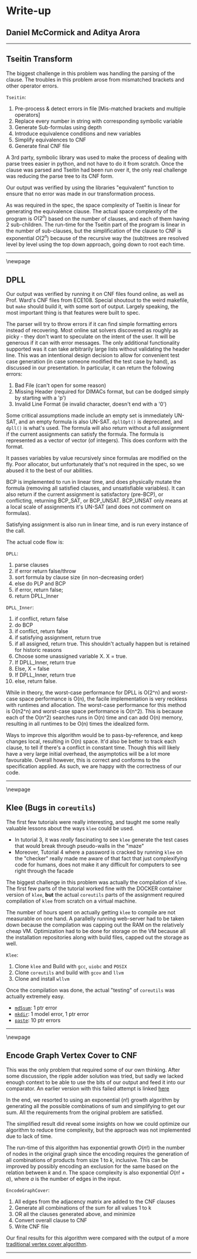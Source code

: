 # Write-up

## Daniel McCormick and Aditya Arora

---

## Tseitin Transform
The biggest challenge in this problem was handling the parsing of the clause.
The troubles in this problem arose from mismatched brackets and other operator errors.

`Tseitin`:

1. Pre-process & detect errors in file [Mis-matched brackets and multiple operators]
2. Replace every number in string with corresponding symbolic variable
3. Generate Sub-formulas using depth
4. Introduce equivalence conditions and new variables
4. Simplify equivalences to CNF
5. Generate final CNF file

A 3rd party, symbolic library was used to make the process of dealing with parse trees easier in python, and not have to do it from scratch. Once the clause was parsed and Tseitin had been run over it, the only real challenge was reducing the parse tree to its CNF form.

Our output was verified by using the libraries "equivalent" function to ensure that no error was made in our transformation process.

As was required in the spec, the space complexity of Tseitin is linear for generating the equivalence clause. The actual space complexity of the program is $O(2^n)$ based on the number of clauses, and each of them having 2 sub-children. The run-time for the Tseitin part of the program is linear in the number of sub-clauses, but the simplification of the clause to CNF is exponential $O(2^n)$ because of the recursive way the (sub)trees are resolved level by level using the top down approach, going down to root each time.

---

\newpage

## DPLL

Our output was verified by running it on CNF files found online, as well as Prof. Ward's CNF files from ECE108. Special shoutout to the weird makefile, but `make` should build it, with some sort of output. Largely speaking, the most important thing is that features were built to spec.

The parser will try to throw errors if it can find simple formatting errors instead of recovering. Most online sat solvers discovered as roughly as picky - they don't want to speculate on the intent of the user. It will be generous if it can with error messages. The only additional functionality supported was it can take arbitrarily large lists without validating the header line. This was an intentional design decision to allow for convenient test case generation (in case someone modified the test case by hand), as discussed in our presentation. In particular, it can return the following errors:

1. Bad File (can't open for some reason)  
2. Missing Header (required for DIMACs format, but can be dodged simply by starting with a 'p')  
3. Invalid Line Format (ie invalid character, doesn't end with a '0')

Some critical assumptions made include an empty set is immediately UN-SAT, and an empty formula is also UN-SAT. `dpllOpt()` is deprecated, and `dpll()` is what's used. The formula will also return without a full assignment if the current assignments can satisfy the formula. The formula is represented as a vector of vector (of integers). This does conform with the format.

It passes variables by value recursively since formulas are modified on the fly. Poor allocator, but unfortunately that's not required in the spec, so we abused it to the best of our abilities.

BCP is implemented to run in linear time, and does physically mutate the formula (removing all satisfied clauses, and unsatisfiable variables). It can also return if the current assignment is satisfactory (pre-BCP), or conflicting, returning BCP_SAT, or BCP_UNSAT. BCP_UNSAT only means at a local scale of assignments it's UN-SAT (and does not comment on formulas).

Satisfying assignment is also run in linear time, and is run every instance of the call.

The actual code flow is:

`DPLL`:

1. parse clauses
2. if error return false/throw
3. sort formula by clause size (in non-decreasing order)
4. else do PLP and BCP
5. if error, return false;
6. return DPLL_Inner

`DPLL_Inner`:

1. if conflict, return false
2. do BCP
3. if conflict, return false
4. if satisfying assignment, return true
5. if all assigned, return true. This shouldn't actually happen but is retained for historic reasons
6. Choose some unassigned variable X. X = true.
7. If DPLL_Inner, return true
8. Else, X = false
9. If DPLL_Inner, return true
10. else, return false.

While in theory, the worst-case performance for DPLL is O(2^n) and worst-case space performance is O(n), the facile implementation is very reckless with runtimes and allocation. The worst-case performance for this method is O(n2^n) and worst-case space performance is O(n^2). This is because each of the O(n^2) searches runs in O(n) time and can add O(n) memory, resulting in all runtimes to be O(n) times the idealized form.

Ways to improve this algorithm would be to pass-by-reference, and keep changes local, resulting in O(n) space. It'd also be better to track each clause, to tell if there's a conflict in constant time. Though this will likely have a very large initial overhead, the asymptotics will be a lot more favourable. Overall however, this is correct and conforms to the specification applied. As such, we are happy with the correctness of our code.

---



\newpage

## Klee (Bugs in `coreutils`)
The first few tutorials were really interesting, and taught me some really valuable lessons about the ways `klee` could be used.

- In tutorial 3, it was *really* fascinating to see `klee` generate the test cases that would break through pseudo-walls in the "maze"
- Moreover, Tutorial 4 where a password is cracked by running `klee` on the "checker" really made me aware of that fact that just complexifying code for humans, does not make it any difficult for computers to see right through the facade

The biggest challenge in this problem was actually the compilation of `klee`. The first few parts of the tutorial worked fine with the DOCKER container version of `klee`, **but** the actual `coreutils` parts of the assignment required compilation of `klee` from scratch on a virtual machine.

The number of hours spent on actually getting `klee` to compile are not measurable on one hand. A parallelly running web-server had to be taken down because the compilation was capping out the RAM on the relatively cheap VM. Optimization had to be done for storage on the VM because all the installation repositories along with build files, capped out the storage as well.

`Klee`:

1. Clone `klee` and Build with `gcc`, `uiobc` and `POSIX`
2. Clone `coreutils` and build with `gcov` and `llvm`
3. Clone and install `wllvm`

Once the compilation was done, the actual "testing" of `coreutils` was actually extremely easy.

- [`md5sum`](https://github.com/arora-aditya/ECE208/tree/master/Klee/Results/md5sum): 1 ptr error
- [`mkdir`](https://github.com/arora-aditya/ECE208/tree/master/Klee/Results/mkdir): 1 model error, 1 ptr error
- [`paste`](https://github.com/arora-aditya/ECE208/tree/master/Klee/Results/paste): 10 ptr errors


---

\newpage

## Encode Graph Vertex Cover to CNF
This was the only problem that required some of our own thinking. After some discussion, the ripple adder solution was tried, but sadly we lacked enough context to be able to use the bits of our output and feed it into our comparator. An earlier version with this failed attempt is linked [here](https://github.com/arora-aditya/ECE208/blob/master/GraphCover/GraphCover_failed_adder_comparator.ipynb)

In the end, we resorted to using an exponential ($n!$) growth algorithm by generating all the possible combinations of sum and simplifying to get our sum. All the requirements from the original problem are satisfied.

The simplified result did reveal some insights on how we could optimize our algorithm to reduce time complexity, but the approach was not implemented due to lack of time.

The run-time of this algorithm has exponential growth $O(n!)$ in the number of nodes in the original graph since the encoding requires the generation of all combinations of products from size $1$ to $k$, inclusive. This can be improved by possibly encoding an exclusion for the same based on the relation between $k$ and $n$. The space complexity is also exponential $O(n!+a)$, where $a$ is the number of edges in the input.

`EncodeGraphCover`:

1. All edges from the adjacency matrix are added to the CNF clauses
2. Generate all combinations of the sum for all values 1 to k
3. OR all the clauses generated above, and minimize
4. Convert overall clause to CNF
5. Write CNF file

Our final results for this algorithm were compared with the output of a more [traditional vertex cover algorithm](https://github.com/arora-aditya/ECE208/blob/master/GraphCover/min_graph_cover.py).

---
